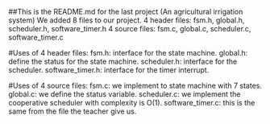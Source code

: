 ##This is the README.md for the last project (An agricultural irrigation system)
We added 8 files to our project.
4 header files: fsm.h, global.h, scheduler.h, software_timer.h
4 source files: fsm.c, global.c, scheduler.c, software_timer.c

#Uses of 4 header files:
fsm.h: interface for the state machine.
global.h: define the status for the state machine.
scheduler.h: interface for the scheduler.
software_timer.h: interface for the timer interrupt.

#Uses of 4 source files:
fsm.c: we implement to state machine with 7 states.
global.c: we define the status variable.
scheduler.c: we implement the cooperative scheduler with complexity is O(1).
software_timer.c: this is the same from the file the teacher give us.
